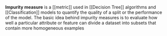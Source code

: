 **Impurity measure** is a [[metric]] used in [[Decision Tree]] algorithms and [[Classification]] models to quantify the quality of a split or the performance of the model. The basic idea behind impurity measures is to evaluate how well a particular attribute or feature can divide a dataset into subsets that contain more homogeneous examples